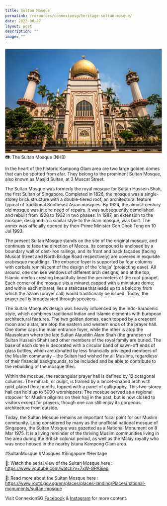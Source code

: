 ```yaml
---
title: Sultan Mosque
permalink: /resources/connexionsg/heritage-sultan-mosque/
date: 2023-06-27
layout: post
description: ""
image: ""
---
```

![](/images/connexionsg/2023/sultan%20mosquer.jpg)
📷: The Sultan Mosque (NHB)

In the heart of the historic Kampong Glam area are two large golden domes that can be spotted from afar. They belong to the prominent Sultan Mosque, also known as Masjid Sultan, at 3 Muscat Street.

The Sultan Mosque was formerly the royal mosque for Sultan Hussein Shah, the first Sultan of Singapore. Completed in 1826, the mosque was a single-storey brick structure with a double-tiered roof, an architectural feature typical of traditional Southeast Asian mosques. By 1924, the almost-century old mosque was in dire need of repairs. It was subsequently demolished and rebuilt from 1928 to 1932 in two phases. In 1987, an extension to the mosque, designed in a similar style to the main mosque, was built. The annex was officially opened by then-Prime Minister Goh Chok Tong on 10 Jul 1993.

The present Sultan Mosque stands on the site of the original mosque, and continues to face the direction of Mecca. Its compound is enclosed by a boundary wall of cast-iron railings, and its front and back façades (facing Muscat Street and North Bridge Road respectively) are covered in exquisite arabesque mouldings. The entrance foyer is supported by four columns with corbels reminiscent of the design of the ‘chajja’ (projecting eave). All around, one can see windows of different arch designs, and at the top, Islamic merlon cresting beautifully lined the perimeters of the roof parapet. Each corner of the mosque sits a minaret capped with a miniature dome; and within each minaret, lies a staircase that leads up to a balcony from which the azaan (prayer call) would traditionally be issued. Today, the prayer call is broadcasted through speakers.

The Sultan Mosque’s design was heavily influenced by the Indo-Saracenic style, which combines traditional Indian and Islamic elements with European architectural features. The two golden domes, each topped by a crescent moon and a star, are atop the eastern and western ends of the prayer hall. One dome caps the main entrance foyer, while the other is atop the Mausoleum where the late Sultan Alauddin Alam Shah (the grandson of Sultan Hussein Shah) and other members of the royal family are buried. The base of each dome is decorated with a circular band of sawn-off ends of glass bottles, which are donated by less financially privileged members of the Muslim community – the Sultan had wished for all Muslims, regardless of their financial backgrounds, to be included and be able to contribute to the rebuilding of the mosque then.

Within the mosque, the rectangular prayer hall is defined by 12 octagonal columns. The mihrab, or pulpit, is framed by a lancet-shaped arch with gold-plated floral motifs, topped with a panel of calligraphy. This two-storey hall can hold up to 5000 worshippers. The mosque served as a regional stopover for Muslim pilgrims on their hajj in the past, but is now closed to visitors except for prayers, though one can still enjoy its gorgeous architecture from outside.

Today, the Sultan Mosque remains an important focal point for our Muslim community. Long considered by many as the unofficial national mosque of Singapore, the Sultan Mosque was gazetted as a National Monument on 8 Mar 1975. It is a living reminder of the thriving Muslim communities living in the area during the British colonial period, as well as the Malay royalty who was once housed in the nearby Istana Kampong Glam area.

#SultanMosque #Mosques #Singapore #Heritage

🎥: Watch the aerial view of the Sultan Mosque here :
https://www.youtube.com/watch?v=7xW-GPASieo

🧐: Read more about the Sultan Mosque here :
https://www.roots.gov.sg/en/places/places-landing/Places/national-monuments/sultan-mosque

Visit ConnexionSG <a target="_blank" href="https://www.facebook.com/ConnexionSG">Facebook</a> &amp; <a target="_blank" href="https://www.instagram.com/connexionsg/">Instagram</a> for more content.
